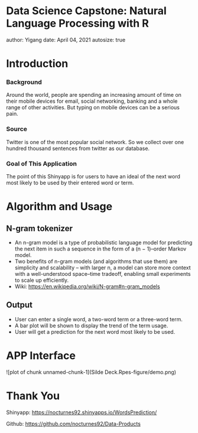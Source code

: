 Data Science Capstone: Natural Language Processing with R
========================================================
author: Yigang
date: April 04, 2021
autosize: true

Introduction
========================================================
### Background
Around the world, people are spending an increasing amount of time on their mobile devices for email, social networking, banking and a whole range of other activities. But typing on mobile devices can be a serious pain.

### Source
Twitter is one of the most popular social network. So we collect over one hundred thousand sentences from twitter as our database. 

### Goal of This Application
The point of this Shinyapp is for users to have an ideal of the next word most likely to be used by their entered word or term. 

Algorithm and Usage
========================================================
## N-gram tokenizer 
- An n-gram model is a type of probabilistic language model for predicting the next item in such a sequence in the form of a (n − 1)–order Markov model.
- Two benefits of n-gram models (and algorithms that use them) are simplicity and scalability – with larger n, a model can store more context with a well-understood space–time tradeoff, enabling small experiments to scale up efficiently.
- Wiki: https://en.wikipedia.org/wiki/N-gram#n-gram_models

## Output
- User can enter a single word, a two-word term or a three-word term.
- A bar plot will be shown to display the trend of the term usage.
- User will get a prediction for the next word most likely to be used.

APP Interface
========================================================
![plot of chunk unnamed-chunk-1](Silde Deck.Rpes-figure/demo.png)

Thank You
========================================================

Shinyapp: 
https://nocturnes92.shinyapps.io/WordsPrediction/

Github: 
https://github.com/nocturnes92/Data-Products


